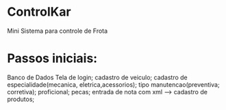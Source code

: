 # ControlKar
Mini Sistema para controle de Frota
# Passos iniciais:
Banco de Dados
Tela de login;
cadastro de veiculo; 
cadastro de especialidade(mecanica, eletrica,acessorios);
tipo manutencao(preventiva; corretiva);
proficional;
pecas;
entrada de nota com xml --> cadastro de produtos;

